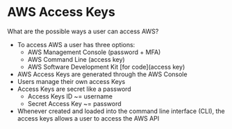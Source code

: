 # AWS Access Keys
What are the possible ways a user can access AWS?
- To access AWS a user has three options:
    - AWS Management Console (password + MFA)
    - AWS Command Line (access key)
    - AWS Software Development Kit [for code](access key)
- AWS Access Keys are generated through the AWS Console
- Users manage their own access Keys
- Access Keys are secret like a password
    -  Access Keys ID ~= username
    - Secret Access Key ~= password
- Whenever created and loaded into the command line interface (CLI), the access keys allows a user to access the AWS API